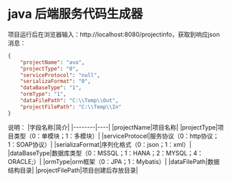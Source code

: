 # java 后端服务代码生成器

项目运行后在浏览器输入：http://localhost:8080/projectinfo，获取到响应json消息：

```json
{
	"projectName": "ava",
	"projectType": "0",
	"serviceProtocol": "null",
	"serializaFormat": "0",
	"dataBaseType": "1",
	"ormType": "1",
	"dataFilePath": "C:\\Temp\\Out",
	"projectFilePath": "C:\\Temp\\In"
}
```

说明：
|字段名称|简介|
|--------|----|
|projectName|项目名称|
|projectType|项目类型（0：单模块；1：多模块）|
|serviceProtocel|服务协议（0：http协议；1：SOAP协议）|
|serializaFormat|序列化格式（0：json；1：xml）|
|dataBaseType|数据库类型（0：MSSQL；1：HANA；2：MYSQL；4：ORACLE;）|
|ormType|orm框架（0：JPA；1：Mybatis）|
|dataFilePath|数据结构目录|
|projectFilePath|项目创建后存放目录|

